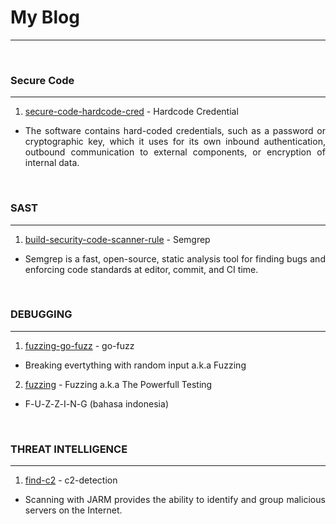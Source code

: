 # My Blog
---
&nbsp; 
### Secure Code
----
1. [secure-code-hardcode-cred](https://wahyuhadi.github.io/me/Blog/secure-code-hardcode-cred) - Hardcode Credential
- <p style="text-align: justify; letter-spacing: 0.002em;">
	The software contains hard-coded credentials, such as a password or cryptographic key, which it uses for its own inbound authentication, outbound communication to external components, or encryption of internal data.  </p>


&nbsp; 
### SAST
---
1. [build-security-code-scanner-rule](https://wahyuhadi.github.io/me/Blog/build-security-code-scanner-rule)    -  Semgrep
- <p style="text-align: justify; letter-spacing: 0.002em;"> Semgrep is a fast, open-source, static analysis tool for finding bugs and enforcing code standards at editor, commit, and CI time. </p>


&nbsp; 
### DEBUGGING
---
1. [fuzzing-go-fuzz](https://wahyuhadi.github.io/me/Blog/fuzzing-go-fuzz)  -  go-fuzz
- <p style="text-align: justify; letter-spacing: 0.002em;"> Breaking evertything with random input a.k.a Fuzzing </p>

2. [fuzzing](https://wahyuhadi.github.io/me/Blog/fuzzing)  -  Fuzzing a.k.a The Powerfull Testing
- <p style="text-align: justify; letter-spacing: 0.002em;"> F-U-Z-Z-I-N-G (bahasa indonesia) </p>

&nbsp; 
### THREAT INTELLIGENCE
---
1. [find-c2](https://wahyuhadi.github.io/me/Blog/c2-detection-with-jarm)  -  c2-detection
- <p style="text-align: justify; letter-spacing: 0.002em;"> Scanning with JARM provides the ability to identify and group malicious servers on the Internet.</p>